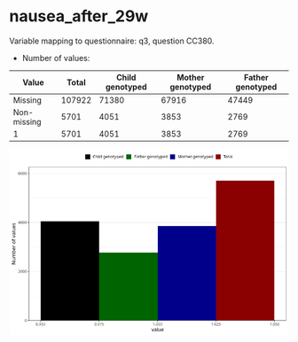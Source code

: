 # nausea_after_29w
Variable mapping to questionnaire: q3, question CC380.
- Number of values:

| Value | Total | Child genotyped | Mother genotyped | Father genotyped |
| ----- | ----- | --------------- | ---------------- | ---------------- |
| Missing | 107922 | 71380 | 67916 | 47449 |
| Non-missing | 5701 | 4051 | 3853 | 2769 |
| 1 | 5701 | 4051 | 3853 | 2769 |



![](nausea_after_29w_n.png)



